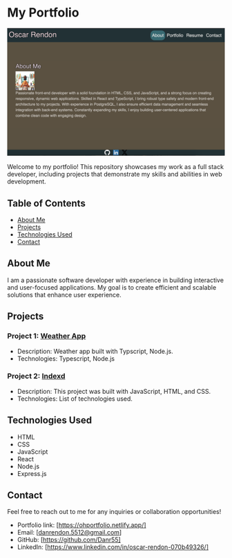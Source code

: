 # My Portfolio

![Portfolio](./src/assets/Portfolio.png)

Welcome to my portfolio! This repository showcases my work as a full stack developer, including projects that demonstrate my skills and abilities in web development.

## Table of Contents

- [About Me](#about-me)
- [Projects](#projects)
- [Technologies Used](#technologies-used)
- [Contact](#contact)

## About Me

I am a passionate software developer with experience in building interactive and user-focused applications. My goal is to create efficient and scalable solutions that enhance user experience.

## Projects

### Project 1: [Weather App](https://woweather.onrender.com)
- Description: Weather app built with Typscript, Node.js.
- Technologies: Typescript, Node.js

### Project 2: [Indexd](https://danr55.github.io/Indexd/)
- Description: This project was built with JavaScript, HTML, and CSS.
- Technologies: List of technologies used.

## Technologies Used

- HTML
- CSS
- JavaScript
- React
- Node.js
- Express.js

## Contact

Feel free to reach out to me for any inquiries or collaboration opportunities!

- Portfolio link: [https://ohportfolio.netlify.app/]
- Email: [danrendon.5512@gmail.com]
- GitHub: [https://github.com/Danr55]
- LinkedIn: [https://www.linkedin.com/in/oscar-rendon-070b49326/]
